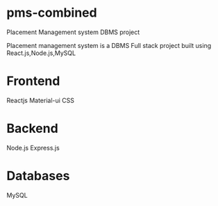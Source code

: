 # pms-combined
Placement Management system DBMS project

Placement management system is a DBMS Full stack project built using React.js,Node.js,MySQL

# Frontend 
Reactjs
Material-ui
CSS

# Backend
Node.js
Express.js

# Databases
MySQL
